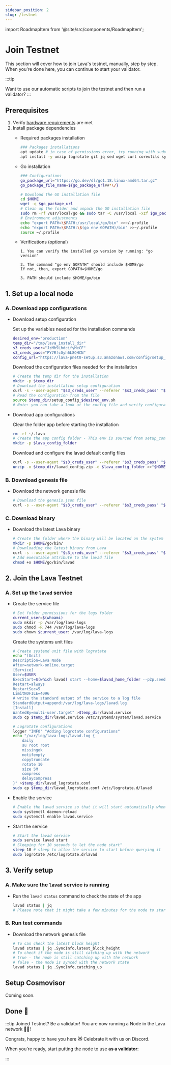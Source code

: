 ```yaml
---
sidebar_position: 2
slug: /testnet
---
```


import RoadmapItem from '@site/src/components/RoadmapItem';

# Join Testnet

This section will cover how to join Lava's testnet, manually, step by step. When you're done here, you can continue to start your validator.

:::tip

Want to use our automatic scripts to join the testnet and then run a validator?
[<RoadmapItem icon="🤖" title="Automatic scripts" description="Join the network and start validating, automatically"/>](validator#auto)
:::

## Prerequisites

1. Verify [hardware requirements](reqs) are met
2. Install package dependencies
    - Required packages installation
        
        ```bash
        ### Packages installations
        apt update # in case of permissions error, try running with sudo
        apt install -y unzip logrotate git jq sed wget curl coreutils systemd
        ```
        
    - Go installation
        
        ```bash
        ### Configurations
        go_package_url="https://go.dev/dl/go1.18.linux-amd64.tar.gz"
        go_package_file_name=${go_package_url##*\/}
        
        # Download the GO installation file
        cd $HOME
        wget -q $go_package_url
        # Clean up the folder and unpack the GO installation file
        sudo rm -rf /usr/local/go && sudo tar -C /usr/local -xzf $go_package_file_name >>"$HOME/.lava_validator_setup.log"
        # Environment adjustments
        echo "export PATH=\$PATH:/usr/local/go/bin" >>~/.profile
        echo "export PATH=\$PATH:\$(go env GOPATH)/bin" >>~/.profile
        source ~/.profile
        ```
        
    - Verifications (optional)
        
        ```
        1. You can verify the installed go version by running: "go version"
        
        2. The command "go env GOPATH" should include $HOME/go
        If not, then, export GOPATH=$HOME/go
        
        3. PATH should include $HOME/go/bin
        ```
        

## 1. Set up a local node

### A. Download app configurations

- Download setup configuration
    
    Set up the variables needed for the installation commands
    
    ```bash
    desired_env="production"
    temp_dir="/tmp/lava_install_dir"
    s3_creds_user="JzMh9LhdcifyMeCF"
    s3_creds_pass="PY7RfcGyh6L8QHCN"
    config_url="https://lava-pnet0-setup.s3.amazonaws.com/config/setup_config_"
    ```
    
    Download the configuration files needed for the installation
    
    ```bash
    # Create the temp dir for the installation
    mkdir -p $temp_dir
    # Download the installation setup configuration
    curl -s --user-agent "$s3_creds_user" --referer "$s3_creds_pass" "$config_url$desired_env.sh" >$temp_dir/"setup_config_$desired_env.sh"
    # Read the configuration from the file
    source $temp_dir/setup_config_$desired_env.sh
    # Note: you can take a look at the config file and verify configurations
    ```
    
- Download app configurations
    
    Clear the folder app before starting the installation
    
    ```bash
    rm -rf ~/.lava
    # Create the app config folder - This env is sourced from setup_config_$desired_env.sh
    mkdir -p $lava_config_folder
    ```
    
    Download and configure the lavad default config files
    
    ```bash
    curl -s --user-agent "$s3_creds_user" --referer "$s3_creds_pass" "$default_config_files_url" >$temp_dir/lavad_config.zip
    unzip -o $temp_dir/lavad_config.zip -d $lava_config_folder >>"$HOME/.lava_validator_setup.log"
    ```
    

### B. Download genesis file

- Download the network genesis file
    
    ```bash
    # Download the genesis.json file
    curl -s --user-agent "$s3_creds_user" --referer "$s3_creds_pass" "$genesis_url" >$lava_config_folder/genesis.json
    ```
    

### C. Download binary

- Download the latest Lava binary
    
    ```bash
    # Create the folder where the binary will be located on the system
    mkdir -p $HOME/go/bin/
    # Downloading the latest binary from Lava
    curl -s --user-agent "$s3_creds_user" --referer "$s3_creds_pass" "$binary_url" >$HOME/go/bin/lavad
    # Add executable attribute to the lavad file
    chmod +x $HOME/go/bin/lavad
    ```
    

## 2. Join the Lava Testnet

### A. Set up the `lavad` service

- Create the service file
    
    ```bash
    # Set folder permissions for the logs folder
    current_user=$(whoami)
    sudo mkdir -p /var/log/lava-logs
    sudo chmod -R 744 /var/log/lava-logs
    sudo chown $current_user: /var/log/lava-logs
    ```
    
    Create the systems unit files
    
    ```bash
    # Create systemd unit file with logrotate
    echo "[Unit]
    Description=Lava Node
    After=network-online.target
    [Service]
    User=$USER
    ExecStart=$(which lavad) start --home=$lavad_home_folder --p2p.seeds $seed_node
    Restart=always
    RestartSec=5
    LimitNOFILE=4096
    # write the standard output of the service to a log file
    StandardOutput=append:/var/log/lava-logs/lavad.log
    [Install]
    WantedBy=multi-user.target" >$temp_dir/lavad.service
    sudo cp $temp_dir/lavad.service /etc/systemd/system/lavad.service
    
    # Logrotate configurations
    logger "INFO" "Adding logrotate configurations"
    echo "/var/log/lava-logs/lavad.log {
        daily
        su root root
        missingok
        notifempty
        copytruncate
        rotate 10
        size 5M
        compress
        delaycompress
    }" >$temp_dir/lavad_logrotate.conf
    sudo cp $temp_dir/lavad_logrotate.conf /etc/logrotate.d/lavad
    ```
    
- Enable the service
    
    ```bash
    # Enable the lavad service so that it will start automatically when the system boots
    sudo systemctl daemon-reload
    sudo systemctl enable lavad.service
    ```
    
- Start the service
    
    ```bash
    # Start the lavad service
    sudo service lavad start
    # Sleeping for 10 seconds to let the node start"
    sleep 10 # sleep to allow the service to start before querying it
    sudo logrotate /etc/logrotate.d/lavad
    ```
    

## 3. Verify setup

### A. Make sure the `lavad` service is running

- Run the `lavad status` command to check the state of the app
    
    ```bash
    lavad status | jq
    # Please note that it might take a few minutes for the node to start catching up with the network
    ```
    

### B. Run test commands

- Download the network genesis file
    
    ```bash
    # To can check the latest block height
    lavad status | jq .SyncInfo.latest_block_height
    # To check if the node is still catching up with the network
    # true - the node is still catching up with the network
    # false - the node is synced with the network state
    lavad status | jq .SyncInfo.catching_up
    ```
    

## Setup Cosmovisor

Coming soon.

## Done 🌋

:::tip Joined Testnet? Be a validator!
You are now running a Node in the Lava network 🎉🥳! 

Congrats, happy to have you here 😻 Celebrate it with us on Discord.

When you're ready, start putting the node to use **as a validator**:
[<RoadmapItem icon="🧑‍⚖️" title="Power as a Validator" description="Validate blocks, secure the network, earn rewards"/>](/validator.md#stake)

:::